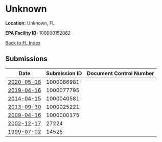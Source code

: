 # Unknown

**Location:** Unknown, FL

**EPA Facility ID:** 100000152862

[Back to FL Index](../../index.md)

## Submissions

| Date | Submission ID | Document Control Number |
|------|--------------|-------------------------|
| [2020-05-18](submissions/1000086981.md) | 1000086981 |  |
| [2019-04-16](submissions/1000077795.md) | 1000077795 |  |
| [2014-04-15](submissions/1000040581.md) | 1000040581 |  |
| [2013-09-30](submissions/1000025221.md) | 1000025221 |  |
| [2009-04-16](submissions/1000000175.md) | 1000000175 |  |
| [2002-12-17](submissions/27224.md) | 27224 |  |
| [1999-07-02](submissions/14525.md) | 14525 |  |
